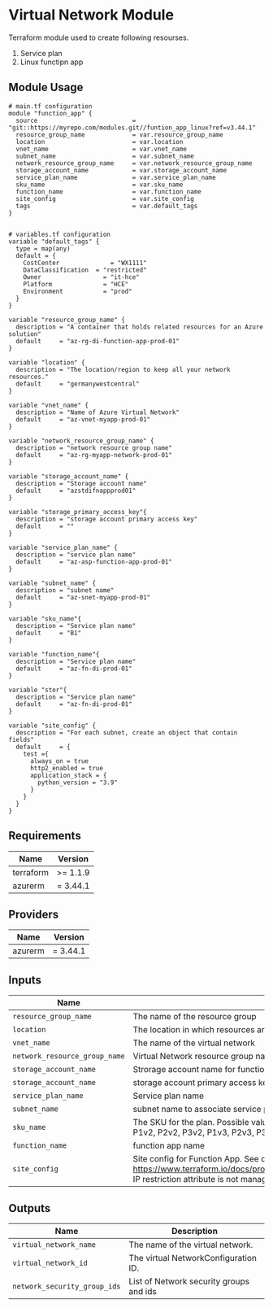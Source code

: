 # Virtual Network Module

Terraform module used to create following resourses.
1. Service plan
2. Linux functipn app


## Module Usage

```hcl
# main.tf configuration
module "function_app" {
  source                          = "git::https://myrepo.com/modules.git//funtion_app_linux?ref=v3.44.1"
  resource_group_name             = var.resource_group_name
  location                        = var.location
  vnet_name                       = var.vnet_name
  subnet_name                     = var.subnet_name
  network_resource_group_name     = var.network_resource_group_name
  storage_account_name            = var.storage_account_name
  service_plan_name               = var.service_plan_name
  sku_name                        = var.sku_name
  function_name                   = var.function_name
  site_config                     = var.site_config
  tags                            = var.default_tags
}

```

```hcl

# variables.tf configuration
variable "default_tags" {
  type = map(any)
  default = {
    CostCenter  		    = "WX1111"
    DataClassification  = "restricted"
    Owner         		  = "it-hce"
    Platform      		  = "HCE"
    Environment   		  = "prod"
  }
}

variable "resource_group_name" {
  description = "A container that holds related resources for an Azure solution"
  default     = "az-rg-di-function-app-prod-01"
}

variable "location" {
  description = "The location/region to keep all your network resources."
  default     = "germanywestcentral"
}

variable "vnet_name" {
  description = "Name of Azure Virtual Network"
  default     = "az-vnet-myapp-prod-01"
}

variable "network_resource_group_name" {
  description = "network resource group name"
  default     = "az-rg-myapp-network-prod-01"
}

variable "storage_account_name" {
  description = "Storage account name"
  default     = "azstdifnappprod01"
}

variable "storage_primary_access_key"{
  description = "storage account primary access key"
  default     = ""
}

variable "service_plan_name" {
  description = "service plan name"
  default     = "az-asp-function-app-prod-01"
}

variable "subnet_name" {
  description = "subnet name"
  default     = "az-snet-myapp-prod-01"
}

variable "sku_name"{
  description = "Service plan name"
  default     = "B1"
}

variable "function_name"{
  description = "Service plan name"
  default     = "az-fn-di-prod-01"
}

variable "stor"{
  description = "Service plan name"
  default     = "az-fn-di-prod-01"
}

variable "site_config" {
  description = "For each subnet, create an object that contain fields"
  default     = {
    test ={
      always_on = true
      http2_enabled = true
      application_stack = {
        python_version = "3.9"
      }
    }
  }
}
```

## Requirements

Name | Version
-----|--------
terraform | >= 1.1.9
azurerm | = 3.44.1

## Providers

| Name | Version |
|------|---------|
azurerm | = 3.44.1

## Inputs

Name | Description | Type | Default
---- | ----------- | ---- | -------
`resource_group_name` | The name of the resource group | string | `""`
`location`|The location in which resources are created| string | `""`
`vnet_name`|The name of the virtual network| string | `""`
`network_resource_group_name`|Virtual Network resource group name |string| `""`
`storage_account_name` | Strorage account name for function app | string | `""`
`storage_account_name` | storage account primary access key | string | `""`
`service_plan_name`|Service plan name|string| `""`
`subnet_name`|subnet name to associate service plan |string| `""`
`sku_name`|The SKU for the plan. Possible values include B1, B2, B3, D1, F1, P1, P2, P3, P1v2, P2v2, P3v2, P1v3, P2v3, P3v3, S1, S2, S3 and PDV3. |string| `""`
`function_name`|function app name | string | `""`
`site_config`|Site config for Function App. See documentation https://www.terraform.io/docs/providers/azurerm/r/app_service.html#site_config. IP restriction attribute is not managed in this block. |map|`{}`
## Outputs

|Name | Description|
|---- | -----------|
`virtual_network_name` | The name of the virtual network.
`virtual_network_id` |The virtual NetworkConfiguration ID.
`network_security_group_ids`|List of Network security groups and ids
